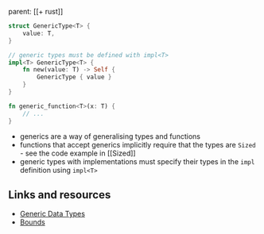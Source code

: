 parent: [[+ rust]]

```rust
struct GenericType<T> {
    value: T,
}

// generic types must be defined with impl<T>
impl<T> GenericType<T> {
    fn new(value: T) -> Self {
        GenericType { value }
    }
}

fn generic_function<T>(x: T) {
    // ...
}
```

- generics are a way of generalising types and functions
- functions that accept generics implicitly require that the types are `Sized` -
  see the code example in [[Sized]]
- generic types with implementations must specify their types in the `impl`
  definition using `impl<T>`

## Links and resources

- [Generic Data Types](https://doc.rust-lang.org/stable/book/ch10-01-syntax.html)
- [Bounds](https://doc.rust-lang.org/rust-by-example/generics/bounds.html)

